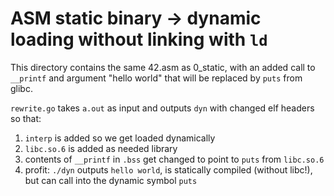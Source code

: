 ASM static binary -> dynamic loading without linking with `ld`
==============================================================

This directory contains the same 42.asm as 0_static, with an added call to `__printf` and argument "hello world" that will be replaced by `puts` from glibc.

`rewrite.go` takes `a.out` as input and outputs `dyn` with changed elf headers so that:
1. `interp` is added so we get loaded dynamically
2. `libc.so.6` is added as needed library
3. contents of `__printf` in `.bss` get changed to point to `puts` from `libc.so.6`
4. profit: `./dyn` outputs `hello world`, is statically compiled (without libc!), but can call into the dynamic symbol `puts`
